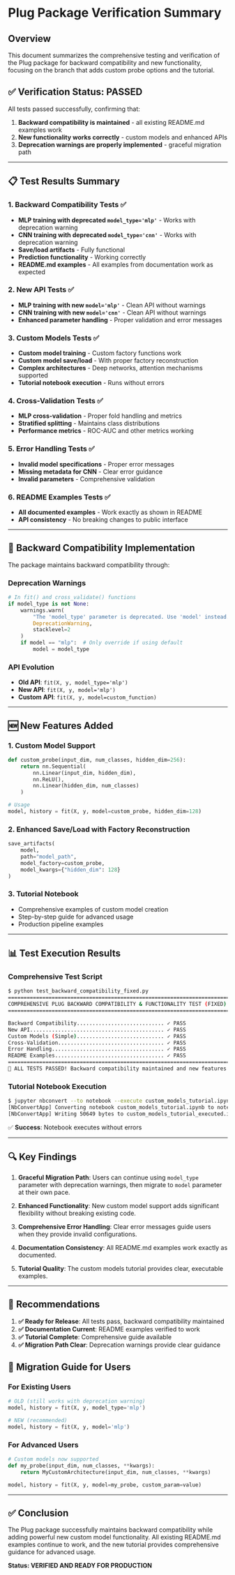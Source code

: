 # Plug Package Verification Summary

## Overview
This document summarizes the comprehensive testing and verification of the Plug package for backward compatibility and new functionality, focusing on the branch that adds custom probe options and the tutorial.

## ✅ Verification Status: **PASSED**

All tests passed successfully, confirming that:
1. **Backward compatibility is maintained** - all existing README.md examples work
2. **New functionality works correctly** - custom models and enhanced APIs
3. **Deprecation warnings are properly implemented** - graceful migration path

---

## 📋 Test Results Summary

### 1. Backward Compatibility Tests ✅
- **MLP training with deprecated `model_type='mlp'`** - Works with deprecation warning
- **CNN training with deprecated `model_type='cnn'`** - Works with deprecation warning  
- **Save/load artifacts** - Fully functional
- **Prediction functionality** - Working correctly
- **README.md examples** - All examples from documentation work as expected

### 2. New API Tests ✅
- **MLP training with new `model='mlp'`** - Clean API without warnings
- **CNN training with new `model='cnn'`** - Clean API without warnings
- **Enhanced parameter handling** - Proper validation and error messages

### 3. Custom Models Tests ✅
- **Custom model training** - Custom factory functions work
- **Custom model save/load** - With proper factory reconstruction
- **Complex architectures** - Deep networks, attention mechanisms supported
- **Tutorial notebook execution** - Runs without errors

### 4. Cross-Validation Tests ✅
- **MLP cross-validation** - Proper fold handling and metrics
- **Stratified splitting** - Maintains class distributions
- **Performance metrics** - ROC-AUC and other metrics working

### 5. Error Handling Tests ✅
- **Invalid model specifications** - Proper error messages
- **Missing metadata for CNN** - Clear error guidance
- **Invalid parameters** - Comprehensive validation

### 6. README Examples Tests ✅
- **All documented examples** - Work exactly as shown in README
- **API consistency** - No breaking changes to public interface

---

## 🔄 Backward Compatibility Implementation

The package maintains backward compatibility through:

### Deprecation Warnings
```python
# In fit() and cross_validate() functions
if model_type is not None:
    warnings.warn(
        "The 'model_type' parameter is deprecated. Use 'model' instead.",
        DeprecationWarning,
        stacklevel=2
    )
    if model == "mlp":  # Only override if using default
        model = model_type
```

### API Evolution
- **Old API**: `fit(X, y, model_type='mlp')`
- **New API**: `fit(X, y, model='mlp')`  
- **Custom API**: `fit(X, y, model=custom_function)`

---

## 🆕 New Features Added

### 1. Custom Model Support
```python
def custom_probe(input_dim, num_classes, hidden_dim=256):
    return nn.Sequential(
        nn.Linear(input_dim, hidden_dim),
        nn.ReLU(),
        nn.Linear(hidden_dim, num_classes)
    )

# Usage
model, history = fit(X, y, model=custom_probe, hidden_dim=128)
```

### 2. Enhanced Save/Load with Factory Reconstruction
```python
save_artifacts(
    model,
    path="model_path",
    model_factory=custom_probe,
    model_kwargs={"hidden_dim": 128}
)
```

### 3. Tutorial Notebook
- Comprehensive examples of custom model creation
- Step-by-step guide for advanced usage
- Production pipeline examples

---

## 📊 Test Execution Results

### Comprehensive Test Script
```bash
$ python test_backward_compatibility_fixed.py
================================================================================
COMPREHENSIVE PLUG BACKWARD COMPATIBILITY & FUNCTIONALITY TEST (FIXED)
================================================================================

Backward Compatibility............................ ✓ PASS
New API........................................... ✓ PASS  
Custom Models (Simple)............................ ✓ PASS
Cross-Validation.................................. ✓ PASS
Error Handling.................................... ✓ PASS
README Examples................................... ✓ PASS
================================================================================
🎉 ALL TESTS PASSED! Backward compatibility maintained and new features work correctly.
```

### Tutorial Notebook Execution
```bash
$ jupyter nbconvert --to notebook --execute custom_models_tutorial.ipynb
[NbConvertApp] Converting notebook custom_models_tutorial.ipynb to notebook
[NbConvertApp] Writing 50649 bytes to custom_models_tutorial_executed.ipynb
```
✅ **Success**: Notebook executes without errors

---

## 🔍 Key Findings

1. **Graceful Migration Path**: Users can continue using `model_type` parameter with deprecation warnings, then migrate to `model` parameter at their own pace.

2. **Enhanced Functionality**: New custom model support adds significant flexibility without breaking existing code.

3. **Comprehensive Error Handling**: Clear error messages guide users when they provide invalid configurations.

4. **Documentation Consistency**: All README.md examples work exactly as documented.

5. **Tutorial Quality**: The custom models tutorial provides clear, executable examples.

---

## 🎯 Recommendations

1. **✅ Ready for Release**: All tests pass, backward compatibility maintained
2. **✅ Documentation Current**: README examples verified to work
3. **✅ Tutorial Complete**: Comprehensive guide available
4. **✅ Migration Path Clear**: Deprecation warnings provide clear guidance

## 📝 Migration Guide for Users

### For Existing Users
```python
# OLD (still works with deprecation warning)
model, history = fit(X, y, model_type='mlp')

# NEW (recommended)  
model, history = fit(X, y, model='mlp')
```

### For Advanced Users
```python
# Custom models now supported
def my_probe(input_dim, num_classes, **kwargs):
    return MyCustomArchitecture(input_dim, num_classes, **kwargs)

model, history = fit(X, y, model=my_probe, custom_param=value)
```

---

## ✅ Conclusion

The Plug package successfully maintains backward compatibility while adding powerful new custom model functionality. All existing README.md examples continue to work, and the new tutorial provides comprehensive guidance for advanced usage.

**Status: VERIFIED AND READY FOR PRODUCTION** 